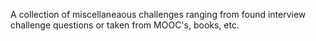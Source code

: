 A collection of miscellaneaous challenges ranging from found interview challenge questions or taken from MOOC's, books, etc.
